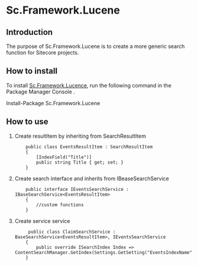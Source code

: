 # Sc.Framework.Lucene 

## Introduction
The purpose of Sc.Framework.Lucene is to create a more generic search function for Sitecore projects.


## How to install

To install [Sc.Framework.Lucence](https://www.nuget.org/packages/Sc.Framework.Lucene/), run the following command in the Package Manager Console .

Install-Package Sc.Framework.Lucene 
 

## How to use
1. Create resultItem by inheriting from SearchResultItem
    ```
        public class EventsResultItem : SearchResultItem
        {
            [IndexField("Title")]
            public string Title { get; set; }
        }
    ```

2. Create search interface and inherits from IBeaseSearchService
    ```  
        public interface IEventsSearchService : IBaseSearchService<EventsResultItem>
        {
            //custom functions
        }
    ```

3. Create service service 
    ```
         public class ClaimSearchService : BaseSearchService<EventsResultItem>, IEventsSearchService
        {
            public override ISearchIndex Index => ContentSearchManager.GetIndex(Settings.GetSetting("EventsIndexName"));
        }
    ```